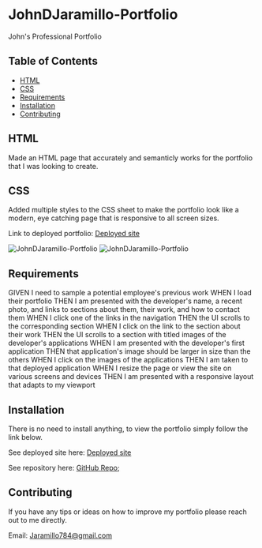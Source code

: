 # JohnDJaramillo-Portfolio
John's Professional Portfolio 

## Table of Contents

* [HTML](#HTML)
* [CSS](#CSS)
* [Requirements](#Requirements)
* [Installation](#Installation)
* [Contributing](#Contributing)

## HTML 
Made an HTML page that accurately and semanticly works for the portfolio that I was looking to create. 

## CSS 
Added multiple styles to the CSS sheet to make the portfolio look like a modern, eye catching page that is responsive to all screen sizes. 

Link to deployed portfolio: [Deployed site](https://jd-jaramillo.github.io/JohnDJaramillo-Portfolio/)

![JohnDJaramillo-Portfolio](../images/newscreenshot1.png)
![JohnDJaramillo-Portfolio](../images/newscreenshot2.png)

## Requirements

GIVEN I need to sample a potential employee's previous work
WHEN I load their portfolio
THEN I am presented with the developer's name, a recent photo, and links to sections about them, their work, and how to contact them
WHEN I click one of the links in the navigation
THEN the UI scrolls to the corresponding section
WHEN I click on the link to the section about their work
THEN the UI scrolls to a section with titled images of the developer's applications
WHEN I am presented with the developer's first application
THEN that application's image should be larger in size than the others
WHEN I click on the images of the applications
THEN I am taken to that deployed application
WHEN I resize the page or view the site on various screens and devices
THEN I am presented with a responsive layout that adapts to my viewport


## Installation

There is no need to install anything, to view the portfolio simply follow the link below. 

See deployed site here: [Deployed site](https://jd-jaramillo.github.io/JohnDJaramillo-Portfolio/) 

See repository here: [GitHub Repo](https://github.com/JD-Jaramillo/JohnDJaramillo-Portfolio);

## Contributing

If you have any tips or ideas on how to improve my portfolio please reach out to me directly. 

Email: Jaramillo784@gmail.com

